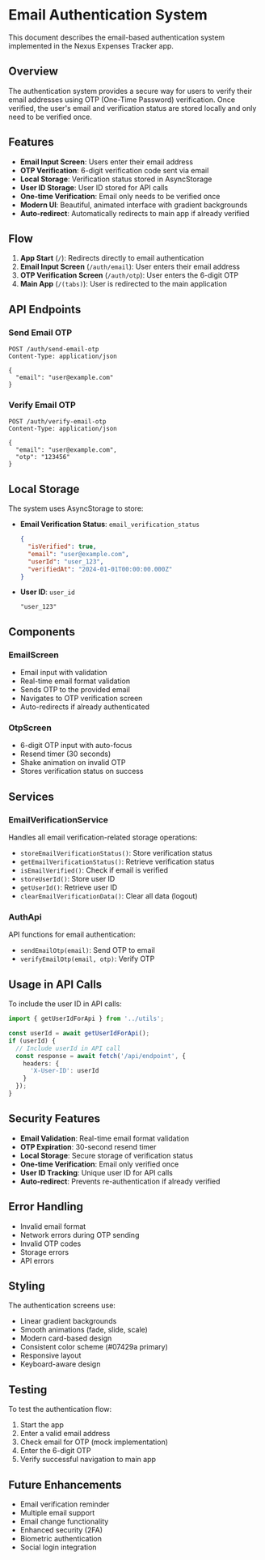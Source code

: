 # Email Authentication System

This document describes the email-based authentication system implemented in the Nexus Expenses Tracker app.

## Overview

The authentication system provides a secure way for users to verify their email addresses using OTP (One-Time Password) verification. Once verified, the user's email and verification status are stored locally and only need to be verified once.

## Features

- **Email Input Screen**: Users enter their email address
- **OTP Verification**: 6-digit verification code sent via email
- **Local Storage**: Verification status stored in AsyncStorage
- **User ID Storage**: User ID stored for API calls
- **One-time Verification**: Email only needs to be verified once
- **Modern UI**: Beautiful, animated interface with gradient backgrounds
- **Auto-redirect**: Automatically redirects to main app if already verified

## Flow

1. **App Start** (`/`): Redirects directly to email authentication
2. **Email Input Screen** (`/auth/email`): User enters their email address
3. **OTP Verification Screen** (`/auth/otp`): User enters the 6-digit OTP
4. **Main App** (`/(tabs)`): User is redirected to the main application

## API Endpoints

### Send Email OTP
```
POST /auth/send-email-otp
Content-Type: application/json

{
  "email": "user@example.com"
}
```

### Verify Email OTP
```
POST /auth/verify-email-otp
Content-Type: application/json

{
  "email": "user@example.com",
  "otp": "123456"
}
```

## Local Storage

The system uses AsyncStorage to store:

- **Email Verification Status**: `email_verification_status`
  ```json
  {
    "isVerified": true,
    "email": "user@example.com",
    "userId": "user_123",
    "verifiedAt": "2024-01-01T00:00:00.000Z"
  }
  ```

- **User ID**: `user_id`
  ```
  "user_123"
  ```

## Components

### EmailScreen
- Email input with validation
- Real-time email format validation
- Sends OTP to the provided email
- Navigates to OTP verification screen
- Auto-redirects if already authenticated

### OtpScreen
- 6-digit OTP input with auto-focus
- Resend timer (30 seconds)
- Shake animation on invalid OTP
- Stores verification status on success

## Services

### EmailVerificationService
Handles all email verification-related storage operations:

- `storeEmailVerificationStatus()`: Store verification status
- `getEmailVerificationStatus()`: Retrieve verification status
- `isEmailVerified()`: Check if email is verified
- `storeUserId()`: Store user ID
- `getUserId()`: Retrieve user ID
- `clearEmailVerificationData()`: Clear all data (logout)

### AuthApi
API functions for email authentication:

- `sendEmailOtp(email)`: Send OTP to email
- `verifyEmailOtp(email, otp)`: Verify OTP

## Usage in API Calls

To include the user ID in API calls:

```typescript
import { getUserIdForApi } from '../utils';

const userId = await getUserIdForApi();
if (userId) {
  // Include userId in API call
  const response = await fetch('/api/endpoint', {
    headers: {
      'X-User-ID': userId
    }
  });
}
```

## Security Features

- **Email Validation**: Real-time email format validation
- **OTP Expiration**: 30-second resend timer
- **Local Storage**: Secure storage of verification status
- **One-time Verification**: Email only verified once
- **User ID Tracking**: Unique user ID for API calls
- **Auto-redirect**: Prevents re-authentication if already verified

## Error Handling

- Invalid email format
- Network errors during OTP sending
- Invalid OTP codes
- Storage errors
- API errors

## Styling

The authentication screens use:
- Linear gradient backgrounds
- Smooth animations (fade, slide, scale)
- Modern card-based design
- Consistent color scheme (#07429a primary)
- Responsive layout
- Keyboard-aware design

## Testing

To test the authentication flow:

1. Start the app
2. Enter a valid email address
3. Check email for OTP (mock implementation)
4. Enter the 6-digit OTP
5. Verify successful navigation to main app

## Future Enhancements

- Email verification reminder
- Multiple email support
- Email change functionality
- Enhanced security (2FA)
- Biometric authentication
- Social login integration 
